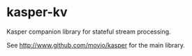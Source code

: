 # kasper-kv
Kasper companion library for stateful stream processing.

See http://www.github.com/movio/kasper for the main library.
